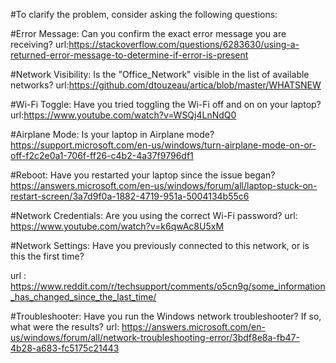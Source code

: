 #To clarify the problem, consider asking the following questions:

#Error Message: Can you confirm the exact error message you are receiving?
url:https://stackoverflow.com/questions/6283630/using-a-returned-error-message-to-determine-if-error-is-present


#Network Visibility: Is the "Office_Network" visible in the list of available networks?
url:https://github.com/dtouzeau/artica/blob/master/WHATSNEW

#Wi-Fi Toggle: Have you tried toggling the Wi-Fi off and on on your laptop?
url:https://www.youtube.com/watch?v=WSQj4LnNdQ0


#Airplane Mode: Is your laptop in Airplane mode?
https://support.microsoft.com/en-us/windows/turn-airplane-mode-on-or-off-f2c2e0a1-706f-ff26-c4b2-4a37f9796df1


#Reboot: Have you restarted your laptop since the issue began?
https://answers.microsoft.com/en-us/windows/forum/all/laptop-stuck-on-restart-screen/3a7d9f0a-1882-4719-951a-5004134b55c6


#Network Credentials: Are you using the correct Wi-Fi password?
url:
https://www.youtube.com/watch?v=k6qwAc8U5xM

#Network Settings: Have you previously connected to this network, or is this the first time?

url : https://www.reddit.com/r/techsupport/comments/o5cn9g/some_information_has_changed_since_the_last_time/

#Troubleshooter: Have you run the Windows network troubleshooter? If so, what were the results?
url: https://answers.microsoft.com/en-us/windows/forum/all/network-troubleshooting-error/3bdf8e8a-fb47-4b28-a683-fc5175c21443



